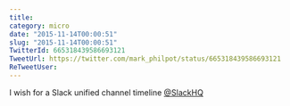 ```yaml
---
title: 
category: micro
date: "2015-11-14T00:00:51"
slug: "2015-11-14T00:00:51"
TwitterId: 665318439586693121
TweetUrl: https://twitter.com/mark_philpot/status/665318439586693121
ReTweetUser: 
---
```


I wish for a Slack unified channel timeline [@SlackHQ](https://twitter.com/SlackHQ)